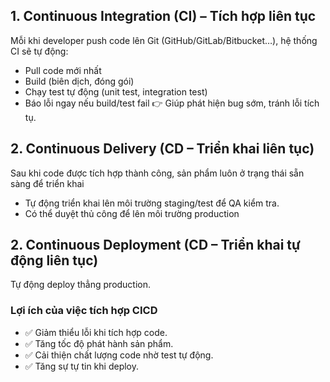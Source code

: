 ## 1. Continuous Integration (CI) – Tích hợp liên tục ##
Mỗi khi developer push code lên Git (GitHub/GitLab/Bitbucket…), hệ thống CI sẽ tự động:

  * Pull code mới nhất
  * Build (biên dịch, đóng gói)
  * Chạy test tự động (unit test, integration test)
  * Báo lỗi ngay nếu build/test fail
  👉 Giúp phát hiện bug sớm, tránh lỗi tích tụ.

## 2. Continuous Delivery (CD – Triển khai liên tục) ##
Sau khi code được tích hợp thành công, sản phẩm luôn ở trạng thái sẵn sàng để triển khai
* Tự động triển khai lên môi trường staging/test để QA kiểm tra.
* Có thể duyệt thủ công để lên môi trường production

## 2. Continuous Deployment (CD – Triển khai tự động liên tục) ##
Tự động deploy thẳng production.

### Lợi ích của  việc tích hợp CICD
* ✅ Giảm thiểu lỗi khi tích hợp code.
* ✅ Tăng tốc độ phát hành sản phẩm.
* ✅ Cải thiện chất lượng code nhờ test tự động.
* ✅ Tăng sự tự tin khi deploy.